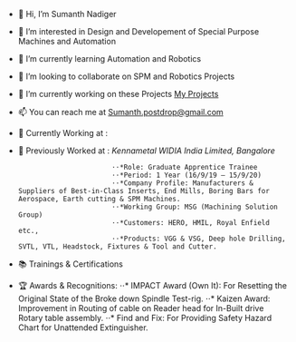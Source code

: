 - 👋 Hi, I’m Sumanth Nadiger
- 👀 I’m interested in Design and Developement of Special Purpose Machines and Automation
- 🌱 I’m currently learning Automation and Robotics
- 💞️ I’m looking to collaborate on SPM and Robotics Projects
- 📖 I’m currently working on these Projects [My Projects](https://github.com/SumanthNadiger/Portfolio)
- 📫 You can reach me at Sumanth.postdrop@gmail.com
- 🏢 Currently Working at :
- 🏢 Previously Worked at : *Kennametal WIDIA India Limited, Bangalore*

                             ⋅⋅*Role: Graduate Apprentice Trainee 
                             ⋅⋅*Period: 1 Year (16/9/19 – 15/9/20)
                             ⋅⋅*Company Profile: Manufacturers & Suppliers of Best-in-Class Inserts, End Mills, Boring Bars for Aerospace, Earth cutting & SPM Machines.
                             ⋅⋅*Working Group: MSG (Machining Solution Group)
                             ⋅⋅*Customers: HERO, HMIL, Royal Enfield etc.,
                             ⋅⋅*Products: VGG & VSG, Deep hole Drilling, SVTL, VTL, Headstock, Fixtures & Tool and Cutter.
- 📚 Trainings & Certifications
- 🏆 Awards & Recognitions: 
      ⋅⋅* 	IMPACT Award (Own It): For Resetting the Original State of the Broke down Spindle Test-rig.
      ⋅⋅* 	Kaizen Award: Improvement in Routing of cable on Reader head for In-Built drive Rotary table assembly. 
      ⋅⋅* 	Find and Fix: For Providing Safety Hazard Chart for Unattended Extinguisher. 
<!---
SumanthNadiger/SumanthNadiger is a ✨ special ✨ repository because its `README.md` (this file) appears on your GitHub profile.
You can click the Preview link to take a look at your changes.
--->
